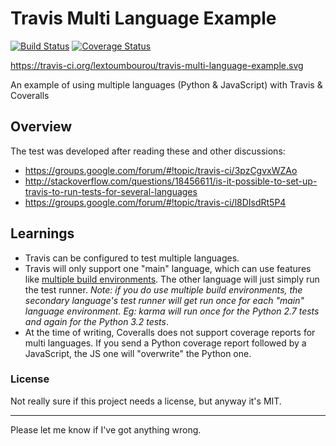 # Travis Multi Language Example

[![Build Status](https://travis-ci.org/lextoumbourou/travis-multi-language-example.svg?branch=master)](https://travis-ci.org/lextoumbourou/travis-multi-language-example)
[![Coverage Status](https://coveralls.io/repos/lextoumbourou/travis-multi-language-example/badge.png?branch=master)](https://coveralls.io/r/lextoumbourou/travis-multi-language-example?branch=master)

https://travis-ci.org/lextoumbourou/travis-multi-language-example.svg

An example of using multiple languages (Python & JavaScript) with Travis & Coveralls 

## Overview

The test was developed after reading these and other discussions:

* https://groups.google.com/forum/#!topic/travis-ci/3pzCgvxWZAo
* http://stackoverflow.com/questions/18456611/is-it-possible-to-set-up-travis-to-run-tests-for-several-languages
* https://groups.google.com/forum/#!topic/travis-ci/l8DIsdRt5P4

## Learnings

* Travis can be configured to test multiple languages.
* Travis will only support one "main" language, which can use features like [multiple build environments](http://docs.travis-ci.com/user/languages/python/). The other language will just simply run the test runner. *Note: if you do use multiple build environments, the secondary language's test runner will get run once for each "main" language environment. Eg: karma will run once for the Python 2.7 tests and again for the Python 3.2 tests*.
* At the time of writing, Coveralls does not support coverage reports for multi languages. If you send a Python coverage report followed by a JavaScript, the JS one will "overwrite" the Python one.

### License

Not really sure if this project needs a license, but anyway it's MIT.

***

Please let me know if I've got anything wrong.

